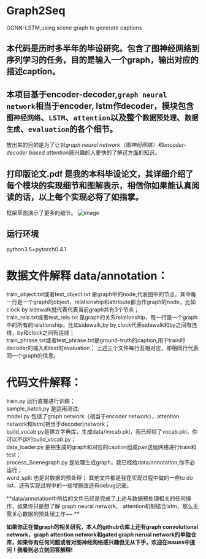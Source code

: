 # Graph2Seq  
GGNN-LSTM,using scene graph to generate captions  

## 本代码是历时多半年的毕设研究。包含了图神经网络到序列学习的任务，目的是输入一个graph，输出对应的描述caption。  

## 本项目基于encoder-decoder,`graph neural network`相当于encoder, lstm作decoder，模块包含`图神经网络`、`LSTM`、`attention`以及整个`数据预处理`、`数据生成`、`evaluation`的各个细节。  

放出来的目的是为了让对*graph neural network（图神经网络）*和*encoder-decoder based attention*感兴趣的人更快的了解这方面的知识。  

## 打印版论文.pdf 是我的本科毕设论文，其详细介绍了每个模块的实现细节和图解表示，相信你如果能认真阅读的话，以上每个实现必将了如指掌。  
框架草图演示了更多的细节。
![image](https://github.com/nwpuhq/Graph2Seq/blob/master/%E6%A1%86%E6%9E%B6%E8%8D%89%E5%9B%BE.png)


## 运行环境   
  python3.5+pytorch0.4.1    

# 数据文件解释  data/annotation：    
  train_object.txt或者test_object.txt 是graph中的node,代表图中的节点，其中每一行是一个graph的object，relationship和attribute都当作graph的node，比如clock  by  sidewalk就代表代表当前graph共有3个节点；    
  train_rela.txt或者test_rela.txt 是graph的关系relationship，每一行是一个graph中的所有的relationship，比如sidewalk,by  by,clock代表sidewalk和by之间有连线，by和clock之间有连线；    
  train_phrase.txt或者test_phrase.txt是ground-truth的caption,用于train时decoder的输入和test时evaluation；
  上述三个文件每行互相对应，即相同行代表同一个graph的信息。   
  
# 代码文件解释：
  train.py 运行直接进行训练；    
  sample_batch.py 是运用测试;  
  model.py 包括了graph network（相当于encoder network），attention network和lstm(相当于decoder)network；    
  build_vocab.py是建立字典库，生成data/vocab.pkl，我已经给了vocab.pkl，你可以不运行bulid_vocab.py；    
  data_loader.py 是把生成的graph和对应的caption组成pair送给网络进行train和test；   
  process_Scenegraph.py 是处理生成graph，我已经给data/annotation,你不必运行；    
  word_split 也是对数据的预处理；
  其他文件都是我在实现过程中做的一些to do list，还有实现过程中的一些增删改还有debug记录。    
  
  **data/annotation中所给的文件已经是完成了上述与数据预处理相关的任何操作，如果你只是想了解 graph neural network、  attention机制结合lstm，那么无需关心数据的预处理工作~~ **
     
     
  **如果你正在做graph的相关研究，本人的github仓库上还有graph convolutional network，graph attention network和gated graph nerual network的单独仓库，如果你有任何问题或者对图神经网络感兴趣但无从下手，欢迎在issues中提问！我看到必立刻回答解释!**
